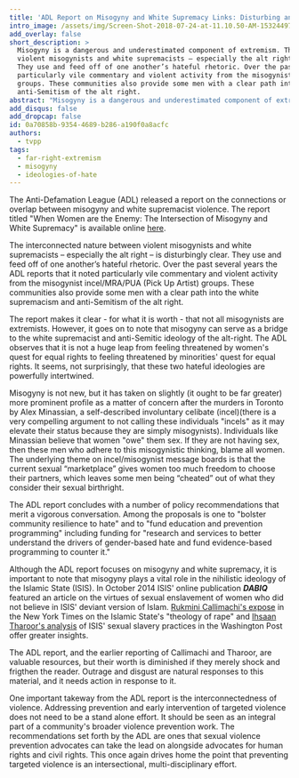 ```yaml
---
title: 'ADL Report on Misogyny and White Supremacy Links: Disturbing and Important Information'
intro_image: /assets/img/Screen-Shot-2018-07-24-at-11.10.50-AM-1532449724.png
add_overlay: false
short_description: >
  Misogyny is a dangerous and underestimated component of extremism. The interconnected nature between
  violent misogynists and white supremacists – especially the alt right – is disturbingly clear.
  They use and feed off of one another’s hateful rhetoric. Over the past several years ADL noted
  particularly vile commentary and violent activity from the misogynist incel/MRA/PUA (Pick Up Artist)
  groups. These communities also provide some men with a clear path into the white supremacism and
  anti-Semitism of the alt right.
abstract: "Misogyny is a dangerous and underestimated component of extremism. The interconnected nature between violent misogynists and white supremacists – especially the alt right – is disturbingly clear. They use and feed off of one another’s hateful rhetoric. Over the past several years ADL noted particularly vile commentary and violent activity from the misogynist incel/MRA/PUA (Pick Up Artist) groups. These communities also provide some men with a clear path into the white supremacism and anti-Semitism of the alt right. One important takeway from the ADL report is the interconnectedness of violence. Addressing prevention and early intervention of targeted violence does not need to be a stand alone effort. It should be seen as an integral part of a community's broader violence prevention work. The recommendations set forth by the ADL are ones that sexual violence prevention advocates can take the lead on alongside advocates for human rights and civil rights. This once again drives home the point that preventing targeted violence is an intersectional, multi-disciplinary effort."
add_disqus: false
add_dropcap: false
id: 0a70858b-9354-4689-b286-a190f0a8acfc
authors:
  - tvpp
tags:
  - far-right-extremism
  - misogyny
  - ideologies-of-hate
---
```

The Anti-Defamation League (ADL) released a report on the connections or overlap between misogyny and white supremacist violence. The report titled "When Women are the Enemy: The Intersection of Misogyny and White Supremacy" is available online [here](https://www.adl.org/resources/reports/when-women-are-the-enemy-the-intersection-of-misogyny-and-white-supremacy#policy-recommendations).

The interconnected nature between violent misogynists and white supremacists – especially the alt right – is disturbingly clear. They use and feed off of one another’s hateful rhetoric. Over the past several years the ADL reports that it noted particularly vile commentary and violent activity from the misogynist incel/MRA/PUA (Pick Up Artist) groups. These communities also provide some men with a clear path into the white supremacism and anti-Semitism of the alt right. 

The report makes it clear - for what it is worth - that not all  misogynists are extremists. However, it goes on to note that misogyny can serve as a bridge to the white supremacist and anti-Semitic ideology of the alt-right. The ADL observes that it is not a huge leap from feeling threatened by women's quest for equal rights to feeling threatened by minorities' quest for equal rights. It seems, not surprisingly, that these two hateful ideologies are powerfully intertwined.

Misogyny is not new, but it has taken on slightly (it ought to be far greater) more prominent profile as a matter of concern after the murders in Toronto by Alex Minassian, a self-described involuntary celibate (incel)(there is a very compelling argument to not calling these individuals "incels" as it may elevate their status because they are simply misogynists). Individuals like Minassian believe that women "owe" them sex. If they are not having sex, then these men who adhere to this misogynistic thinking, blame all women. The underlying theme on incel/misogynist message boards is that the current sexual “marketplace” gives women too much freedom to choose their partners, which leaves some men being “cheated” out of what they consider their sexual birthright.

The ADL report concludes with a number of policy recommendations that merit a vigorous conversation. Among the proposals is one to "bolster community resilience to hate" and to "fund education and prevention programming" including funding for "research and services to better understand the drivers of gender-based hate and fund evidence-based programming to counter it."

Although the ADL report focuses on misogyny and white supremacy, it is important to note that misogyny plays a vital role in the nihilistic ideology of the Islamic State (ISIS). In October 2014 ISIS' online publication _**DABIQ**_ featured an article on the virtues of sexual enslavement of women who did not believe in ISIS' deviant version of Islam. [Rukmini Callimachi's expose](https://www.nytimes.com/2015/08/14/world/middleeast/isis-enshrines-a-theology-of-rape.html?_r=0) in the New York Times on the Islamic State's "theology of rape" and [Ihsaan Tharoor's analysis](https://www.washingtonpost.com/news/worldviews/wp/2015/08/20/the-islamic-states-horrifying-practice-of-sex-slavery-explained/?utm_term=.8b69ab3f8be5) of ISIS' sexual slavery practices in the Washington Post offer greater insights.

The ADL report, and the earlier reporting of Callimachi and Tharoor, are valuable resources, but their worth is diminished if they merely shock and frigthen the reader. Outrage and disgust are natural responses to this material, and it needs action in response to it. 

One important takeway from the ADL report is the interconnectedness of violence. Addressing prevention and early intervention of targeted violence does not need to be a stand alone effort. It should be seen as an integral part of a community's broader violence prevention work. The recommendations set forth by the ADL are ones that sexual violence prevention advocates can take the lead on alongside advocates for human rights and civil rights. This once again drives home the point that preventing targeted violence is an intersectional, multi-disciplinary effort.